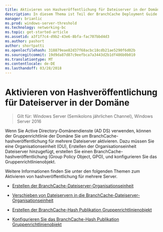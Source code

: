 ```yaml
---
title: Aktivieren von Hashveröffentlichung für Dateiserver in der Domäne
description: In diesem Thema ist Teil der BranchCache Deployment Guide für Windows Server 2016, der veranschaulicht, wie Sie BranchCache im verteilten und gehosteter cachemodi zum Optimieren der WAN-Bandbreite in Zweigstellen bereitstellen
manager: brianlic
ms.prod: windows-server-threshold
ms.technology: networking-bc
ms.topic: get-started-article
ms.assetid: a3f1f7c4-d9b2-43e6-8bfa-fac707bbd4d3
ms.author: pashort
author: shortpatti
ms.openlocfilehash: 318879eae82d37f68acbc18cdb21ae5290f6d02b
ms.sourcegitcommit: 19d9da87d87c9eefbca7a3443d2b1df486b0b010
ms.translationtype: MT
ms.contentlocale: de-DE
ms.lasthandoff: 03/28/2018
---
```

# <a name="enable-hash-publication-for-domain-member-file-servers"></a>Aktivieren von Hashveröffentlichung für Dateiserver in der Domäne

>Gilt für: Windows Server (Semikolons jährlichen Channel), Windows Server 2016

Wenn Sie Active Directory-Domänendienste (AD DS) verwenden, können der Gruppenrichtlinie der Domäne Sie um BranchCache-hashveröffentlichung für mehrere Dateiserver aktivieren. Dazu müssen Sie eine Organisationseinheit (OU), Erstellen der Organisationseinheit Dateiserver hinzugefügt, erstellen Sie einen BranchCache-hashveröffentlichung (Group Policy Object, GPO), und konfigurieren Sie das Gruppenrichtlinienobjekt.  
  
Weitere Informationen finden Sie unter den folgenden Themen zum Aktivieren von hashveröffentlichung für mehrere Server.  
  
-   [Erstellen der BranchCache-Dateiserver-Organisationseinheit](../../branchcache/deploy/Create-the-BranchCache-File-Servers-Organizational-Unit.md)  
  
-   [Verschieben von Dateiservern in die BranchCache-Dateiserver-Organisationseinheit](../../branchcache/deploy/Move-File-Servers-to-the-BranchCache-File-Servers-Organizational-Unit.md)  
  
-   [Erstellen der BranchCache-Hash Publikation Gruppenrichtlinienobjekt](../../branchcache/deploy/Create-the-BranchCache-Hash-Publication-Group-Policy-Object.md)  
  
-   [Konfigurieren Sie das BranchCache-Hash Publikation Gruppenrichtlinienobjekt](../../branchcache/deploy/Configure-the-BranchCache-Hash-Publication-Group-Policy-Object.md)  
  


